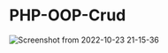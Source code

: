 # PHP-OOP-Crud
![Screenshot from 2022-10-23 21-15-36](https://user-images.githubusercontent.com/98440814/197394414-453bd6da-085a-44c8-bd64-e2f886a6ab0e.png)
